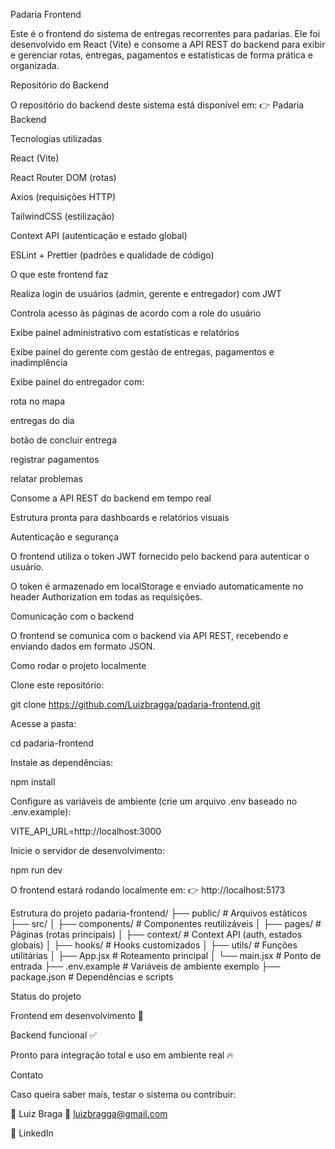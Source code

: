 Padaria Frontend

Este é o frontend do sistema de entregas recorrentes para padarias.
Ele foi desenvolvido em React (Vite) e consome a API REST do backend para exibir e gerenciar rotas, entregas, pagamentos e estatísticas de forma prática e organizada.

Repositório do Backend

O repositório do backend deste sistema está disponível em:
👉 Padaria Backend

Tecnologias utilizadas

React (Vite)

React Router DOM (rotas)

Axios (requisições HTTP)

TailwindCSS (estilização)

Context API (autenticação e estado global)

ESLint + Prettier (padrões e qualidade de código)

O que este frontend faz

Realiza login de usuários (admin, gerente e entregador) com JWT

Controla acesso às páginas de acordo com a role do usuário

Exibe painel administrativo com estatísticas e relatórios

Exibe painel do gerente com gestão de entregas, pagamentos e inadimplência

Exibe painel do entregador com:

rota no mapa

entregas do dia

botão de concluir entrega

registrar pagamentos

relatar problemas

Consome a API REST do backend em tempo real

Estrutura pronta para dashboards e relatórios visuais

Autenticação e segurança

O frontend utiliza o token JWT fornecido pelo backend para autenticar o usuário.

O token é armazenado em localStorage e enviado automaticamente no header Authorization em todas as requisições.

Comunicação com o backend

O frontend se comunica com o backend via API REST, recebendo e enviando dados em formato JSON.

Como rodar o projeto localmente

Clone este repositório:

git clone https://github.com/Luizbragga/padaria-frontend.git


Acesse a pasta:

cd padaria-frontend


Instale as dependências:

npm install


Configure as variáveis de ambiente (crie um arquivo .env baseado no .env.example):

VITE_API_URL=http://localhost:3000


Inicie o servidor de desenvolvimento:

npm run dev


O frontend estará rodando localmente em:
👉 http://localhost:5173

Estrutura do projeto
padaria-frontend/
├── public/            # Arquivos estáticos
├── src/
│   ├── components/    # Componentes reutilizáveis
│   ├── pages/         # Páginas (rotas principais)
│   ├── context/       # Context API (auth, estados globais)
│   ├── hooks/         # Hooks customizados
│   ├── utils/         # Funções utilitárias
│   ├── App.jsx        # Roteamento principal
│   └── main.jsx       # Ponto de entrada
├── .env.example       # Variáveis de ambiente exemplo
├── package.json       # Dependências e scripts

Status do projeto

Frontend em desenvolvimento 🚧

Backend funcional ✅

Pronto para integração total e uso em ambiente real 🔥

Contato

Caso queira saber mais, testar o sistema ou contribuir:

👤 Luiz Braga
📧 luizbragga@gmail.com

🔗 LinkedIn
